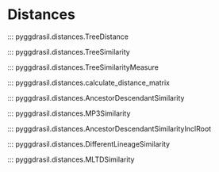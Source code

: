 # Distances

::: pyggdrasil.distances.TreeDistance

::: pyggdrasil.distances.TreeSimilarity

::: pyggdrasil.distances.TreeSimilarityMeasure

::: pyggdrasil.distances.calculate_distance_matrix

::: pyggdrasil.distances.AncestorDescendantSimilarity

::: pyggdrasil.distances.MP3Similarity

::: pyggdrasil.distances.AncestorDescendantSimilarityInclRoot

::: pyggdrasil.distances.DifferentLineageSimilarity

::: pyggdrasil.distances.MLTDSimilarity


